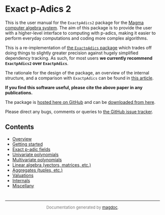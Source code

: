 ---
---

# Exact p-Adics 2

This is the user manual for the `ExactpAdics2` package for the [Magma computer algebra system](http://magma.maths.usyd.edu.au/magma). The aim of this package is to provide the user with a higher-level interface to computing with p-adics, making it easier to perform everyday computations and coding more complex algorithms.

This is a re-implementation of [the `ExactpAdics` package](https://cjdoris.github.io/ExactpAdics) which trades off doing things to slightly greater precision against hugely simplified dependency tracking. As such, for most users **we currently recommend `ExactpAdics2` over `ExactpAdics`**.

The rationale for the design of the package, an overview of the internal structure, and a comparison with `ExactpAdics` can be found in [this article]().

**If you find this software useful, please cite the above paper in any publications.**

The package is [hosted here on GitHub](https://github.com/cjdoris/ExactpAdics2) and can be [downloaded from here](https://github.com/cjdoris/ExactpAdics2/releases/latest).

Please direct any bugs, comments or queries to [the GitHub issue tracker](https://github.com/cjdoris/ExactpAdics2/issues).

## Contents

* [Overview]({{site.baseurl}}/overview)
* [Getting started]({{site.baseurl}}/getting-started)
* [Exact p-adic fields]({{site.baseurl}}/exact-p-adic-fields)
* [Univariate polynomials]({{site.baseurl}}/univariate-polynomials)
* [Multivariate polynomials]({{site.baseurl}}/multivariate-polynomials)
* [Linear algebra (vectors, matrices, etc.)]({{site.baseurl}}/linear-algebra)
* [Aggregates (tuples, etc.)]({{site.baseurl}}/aggregates)
* [Valuations]({{site.baseurl}}/valuations)
* [Internals]({{site.baseurl}}/internals)
* [Miscellany]({{site.baseurl}}/miscellany)

<div style="text-align: center; color: #777; margin-top: 40px; font-size: small;">
<hr/>
Documentation generated by <a href="https://cjdoris.github.io/magdoc">magdoc</a>.
</div>
